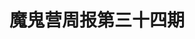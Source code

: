 ---
title: 魔鬼营周报第三十四期
description: Chinglish 
layout: theme-li
btn-wirte-exp: false
footer-type: -1
topic-id: -1
topic-name: 魔鬼训练营
share-title: 魔鬼营周报34期|一研为定
share-description: 🌟
share-icon-url: 
---